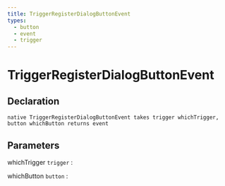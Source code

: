 ```yaml
---
title: TriggerRegisterDialogButtonEvent
types:
  - button
  - event
  - trigger
---
```


# TriggerRegisterDialogButtonEvent

## Declaration

```jass
native TriggerRegisterDialogButtonEvent takes trigger whichTrigger, button whichButton returns event
```

## Parameters
whichTrigger `trigger`
: 

whichButton `button`
: 
